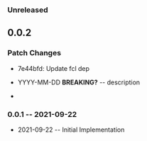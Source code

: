 ### Unreleased

## 0.0.2

### Patch Changes

- 7e44bfd: Update fcl dep

- YYYY-MM-DD **BREAKING?** -- description
-

### 0.0.1 -- 2021-09-22

- 2021-09-22 -- Initial Implementation

